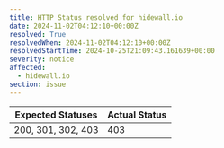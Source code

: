 ```yaml
---
title: HTTP Status resolved for hidewall.io
date: 2024-11-02T04:12:10+00:00Z
resolved: True
resolvedWhen: 2024-11-02T04:12:10+00:00Z
resolvedStartTime: 2024-10-25T21:09:43.161639+00:00
severity: notice
affected:
  - hidewall.io
section: issue
---
```


| Expected Statuses | Actual Status  |
|-------------------|----------------|
| 200, 301, 302, 403 | 403 |
